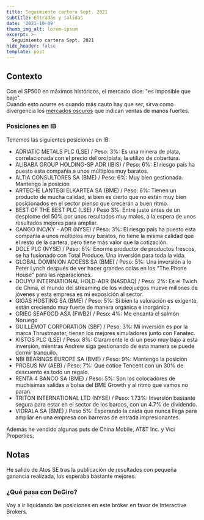 ```yaml
---
title: Seguimiento cartera Sept. 2021
subtitle: Entradas y salidas
date: '2021-10-09'
thumb_img_alt: lorem-ipsum
excerpt: >-
  Seguimiento cartera Sept. 2021
hide_header: false
template: post
---
```

## Contexto
Con el SP500 en máximos históricos, el mercado dice: "es imposible que baje".  
Cuando esto ocurre es cuando más cauto hay que ser, sirva como divergencia los [mercados oscuros](https://squeezemetrics.com/monitor/dix) que indican ventas de manos fuertes.

### Posiciones en IB
Tenemos las siguientes posiciones en IB:  
* ADRIATIC METALS PLC (LSE) / Peso: 3%: Es una minera de plata, correlacionada con el precio del oro/plata, la utilizo de cobertura.
* ALIBABA GROUP HOLDING-SP ADR (IBIS) / Peso: 6%: El riesgo país ha puesto esta compañía a unos múltiplos muy baratos.
* ALTIA CONSULTORES SA	(BME) / Peso: 6%: Muy bien gestionada. Mantengo la posición	 
* ARTECHE LANTEGI ELKARTEA SA	(BME) / Peso: 6%: Tienen un producto de mucha calidad, si bien es cierto que no están muy bien posicionados en el sector pienso que crecerán a buen ritmo.
* BEST OF THE BEST PLC (LSE) / Peso 3%: Entré justo antes de un desplome del 50% por unos resultados muy malos, a la espera de unos resultados mejores para ampliar.
* CANGO INC/KY - ADR (NYSE) / Peso: 3%: El riesgo país ha puesto esta compañía a unos múltiplos muy baratos, no tiene la misma calidad que el resto de la cartera, pero tiene más valor que la cotización.  
* DOLE PLC (NYSE) / Peso: 6%: Enorme productor de productos frescos, se ha fusionado con Total Produce. Una inversión para toda la vida.
* GLOBAL DOMINION ACCESS SA	(BME) / Peso: 5%: Una inversión a lo Peter Lynch después de ver hacer grandes colas en los "The Phone House" para las reparaciones.	 
* DOUYU INTERNATIONAL HOLD-ADR	(NASDAQ) / Peso: 2%: Es el Twich de China, el mundo del streaming de los videojuegos mueve millones de jóvenes y esta empresa es mi exposición al sector.	 
* GIGAS HOSTING SA	(BME) / Peso: 5%: Si bien la valoración es exigente, están creciendo muy fuerte de manera orgánica e inorgánica. 	 
* GRIEG SEAFOOD ASA	(FWB2) / Peso: 4%: Me encanta el salmón Noruego	 
* GUILLEMOT CORPORATION (SBF) / Peso: 3%: Mi inversión es por la marca Thrustmaster, tienen los mejores simuladores junto con Fanatec. 
* KISTOS PLC (LSE) / Peso: 8%: Claramente le dí un peso muy bajo a esta inversión, mientras Andrew siga gestionando de esta manera se puede dormir tranquilo.
* NBI BEARINGS EUROPE SA (BME) / Peso: 9%: Mantengo la posición	 
* PROSUS NV	(AEB) / Peso: 7%: Que cotice Tencent con un 30% de descuento es todo un regalo.	 
* RENTA 4 BANCO SA (BME) / Peso: 5%: Son los colocadores de muchísimas salidas a bolsa del BME Growth y al ritmo que vamos no paran.	 
* TRITON INTERNATIONAL LTD	(NYSE) / Peso: 1.73%: Inversión bastante segura para estar en el sector de los barcos, con un 4.7% de dividendo.
* VIDRALA SA (BME) / Peso 5%: Esperando la caída que nunca llega para ampliar en una empresa con barreras de entrada impresionantes.

Además he vendido algunas puts de China Mobile, AT&T Inc. y Vici Properties.


## Notas
He salido de Atos SE tras la publicación de resultados con pequeña ganancia realizada, los esperaba bastante mejores.

### ¿Qué pasa con DeGiro?
Voy a ir liquidando las posiciones en este bróker en favor de Interactive Brokers.